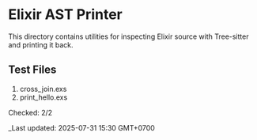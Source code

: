 # Elixir AST Printer

This directory contains utilities for inspecting Elixir source with Tree-sitter and printing it back.

## Test Files

1. cross_join.exs
2. print_hello.exs

Checked: 2/2

_Last updated: 2025-07-31 15:30 GMT+0700
